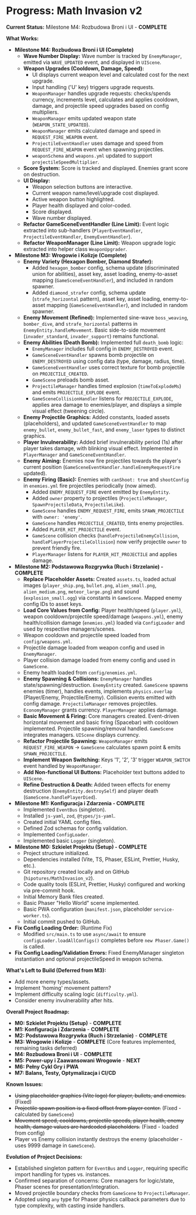 # Progress: Math Invasion v2

**Current Status:** Milestone M4: Rozbudowa Broni i UI - **COMPLETE**

**What Works:**
*   **Milestone M4: Rozbudowa Broni i UI (Complete)**
    *   **Wave Number Display:** Wave number is tracked by `EnemyManager`, emitted via `WAVE_UPDATED` event, and displayed in `UIScene`.
    *   **Weapon Upgrades (Cooldown, Damage, Speed):**
        *   UI displays current weapon level and calculated cost for the next upgrade.
        *   Input handling ('U' key) triggers upgrade requests.
        *   `WeaponManager` handles upgrade requests: checks/spends currency, increments level, calculates and applies cooldown, damage, and projectile speed upgrades based on config multipliers.
        *   `WeaponManager` emits updated weapon state (`WEAPON_STATE_UPDATED`).
        *   `WeaponManager` emits calculated damage and speed in `REQUEST_FIRE_WEAPON` event.
        *   `ProjectileEventHandler` uses damage and speed from `REQUEST_FIRE_WEAPON` event when spawning projectiles.
        *   `weaponSchema` and `weapons.yml` updated to support `projectileSpeedMultiplier`.
    *   **Score System:** Score is tracked and displayed. Enemies grant score on destruction.
    *   **UI Display:**
        *   Weapon selection buttons are interactive.
        *   Current weapon name/level/upgrade cost displayed.
        *   Active weapon button highlighted.
        *   Player health displayed and color-coded.
        *   Score displayed.
        *   Wave number displayed.
    *   **Refactor GameSceneEventHandler (Line Limit):** Event logic extracted into sub-handlers (`PlayerEventHandler`, `ProjectileEventHandler`, `EnemyEventHandler`).
    *   **Refactor WeaponManager (Line Limit):** Weapon upgrade logic extracted into helper class `WeaponUpgrader`.
*   **Milestone M3: Wrogowie i Kolizje (Complete)**
    *   **Enemy Variety (Hexagon Bomber, Diamond Strafer):**
        *   Added `hexagon_bomber` config, schema update (discriminated union for abilities), asset key, asset loading, enemy-to-asset mapping (`GameSceneEventHandler`), and included in random spawner.
        *   Added `diamond_strafer` config, schema update (`strafe_horizontal` pattern), asset key, asset loading, enemy-to-asset mapping (`GameSceneEventHandler`), and included in random spawner.
    *   **Enemy Movement (Refined):** Implemented sine-wave `boss_weaving`, `bomber_dive`, and `strafe_horizontal` patterns in `EnemyEntity.handleMovement`. Basic side-to-side movement (`invader_standard`, `invader_support`) remains functional.
    *   **Enemy Abilities (Death Bomb):** Implemented full `death_bomb` logic:
        *   `EnemyManager` includes full config in `ENEMY_DESTROYED` event.
        *   `GameSceneEventHandler` spawns bomb projectile on `ENEMY_DESTROYED` using config data (type, damage, radius, time).
        *   `GameSceneEventHandler` uses correct texture for bomb projectile on `PROJECTILE_CREATED`.
        *   `GameScene` preloads bomb asset.
        *   `ProjectileManager` handles timed explosion (`timeToExplodeMs`) and emits `PROJECTILE_EXPLODE` event.
        *   `GameSceneCollisionHandler` listens for `PROJECTILE_EXPLODE`, applies area damage to enemies/player, and displays a simple visual effect (tweening circle).
    *   **Enemy Projectile Graphics:** Added constants, loaded assets (placeholders), and updated `GameSceneEventHandler` to map `enemy_bullet`, `enemy_bullet_fast`, and `enemy_laser` types to distinct graphics.
    *   **Player Invulnerability:** Added brief invulnerability period (1s) after player takes damage, with blinking visual effect. Implemented in `PlayerManager` and `GameSceneEventHandler`.
    *   **Enemy Aiming:** Enemies now fire projectiles towards the player's current position (`GameSceneEventHandler.handleEnemyRequestFire` updated).
    *   **Enemy Firing (Basic):** Enemies with `canShoot: true` and `shootConfig` in `enemies.yml` fire projectiles periodically (now aimed).
        *   Added `ENEMY_REQUEST_FIRE` event emitted by `EnemyEntity`.
        *   Added `owner` property to projectiles (`ProjectileManager`, `SpawnProjectileData`, `ProjectileLike`).
        *   `GameScene` handles `ENEMY_REQUEST_FIRE`, emits `SPAWN_PROJECTILE` with `owner: 'enemy'`.
        *   `GameScene` handles `PROJECTILE_CREATED`, tints enemy projectiles.
        *   Added `PLAYER_HIT_PROJECTILE` event.
        *   `GameScene` collision checks (`handleProjectileEnemyCollision`, `handlePlayerProjectileCollision`) now verify projectile `owner` to prevent friendly fire.
        *   `PlayerManager` listens for `PLAYER_HIT_PROJECTILE` and applies damage.
*   **Milestone M2: Podstawowa Rozgrywka (Ruch i Strzelanie) - COMPLETE**
    *   **Replace Placeholder Assets:** Created `assets.ts`, loaded actual images (`player_ship.png`, `bullet.png`, `alien_small.png`, `alien_medium.png`, `meteor_large.png`) and sound (`explosion_small.ogg`) via constants in `GameScene`. Mapped enemy config IDs to asset keys.
    *   **Load Core Values from Config:** Player health/speed (`player.yml`), weapon cooldown/projectile speed/damage (`weapons.yml`), enemy health/collision damage (`enemies.yml`) loaded via `ConfigLoader` and used by respective managers/scenes.
    *   Weapon cooldown and projectile speed loaded from `config/weapons.yml`.
    *   Projectile damage loaded from weapon config and used in `EnemyManager`.
    *   Player collision damage loaded from enemy config and used in `GameScene`.
    *   Enemy health loaded from `config/enemies.yml`.
    *   **Enemy Spawning & Collisions:** `EnemyManager` handles state/spawning/destruction. `EnemyEntity` created. `GameScene` spawns enemies (timer), handles events, implements `physics.overlap` (Player/Enemy, Projectile/Enemy). Collision events emitted with config damage. `ProjectileManager` removes projectiles. `EconomyManager` grants currency. `PlayerManager` applies damage.
    *   **Basic Movement & Firing:** Core managers created. Event-driven horizontal movement and basic firing (Spacebar) with cooldown implemented. Projectile spawning/removal handled. `GameScene` integrates managers. `UIScene` displays currency.
    *   **Refactor Projectile Spawning:** `WeaponManager` emits `REQUEST_FIRE_WEAPON` -> `GameScene` calculates spawn point & emits `SPAWN_PROJECTILE`.
    *   **Implement Weapon Switching:** Keys '1', '2', '3' trigger `WEAPON_SWITCH` event handled by `WeaponManager`.
    *   **Add Non-functional UI Buttons:** Placeholder text buttons added to `UIScene`.
    *   **Refine Destruction & Death:** Added tween effects for enemy destruction (`EnemyEntity.destroySelf`) and player death (`GameScene.handlePlayerDied`).
*   **Milestone M1: Konfiguracja i Zdarzenia - COMPLETE**
    *   Implemented `EventBus` (singleton).
    *   Installed `js-yaml`, `zod`, `@types/js-yaml`.
    *   Created initial YAML config files.
    *   Defined Zod schemas for config validation.
    *   Implemented `ConfigLoader`.
    *   Implemented basic `Logger` (singleton).
*   **Milestone M0: Szkielet Projektu (Setup) - COMPLETE**
    *   Project structure initialized.
    *   Dependencies installed (Vite, TS, Phaser, ESLint, Prettier, Husky, etc.).
    *   Git repository created locally and on GitHub (`hipotures/MathInvasion_v2`).
    *   Code quality tools (ESLint, Prettier, Husky) configured and working via pre-commit hook.
    *   Initial Memory Bank files created.
    *   Basic Phaser "Hello World" scene implemented.
    *   Basic PWA configuration (`manifest.json`, placeholder `service-worker.ts`).
    *   Initial commit pushed to GitHub.
*   **Fix Config Loading Order:** (Runtime Fix)
    *   Modified `src/main.ts` to use `async/await` to ensure `configLoader.loadAllConfigs()` completes before `new Phaser.Game()` is called.
*   **Fix Config Loading/Validation Errors:** Fixed EnemyManager singleton instantiation and optional projectileSpeed in weapon schema.

**What's Left to Build (Deferred from M3):**
*   Add more enemy types/assets.
*   Implement 'homing' movement pattern?
*   Implement difficulty scaling logic (`difficulty.yml`).
*   Consider enemy invulnerability after hits.

**Overall Project Roadmap:**
*   **M0: Szkielet Projektu (Setup)** - **COMPLETE**
*   **M1: Konfiguracja i Zdarzenia** - **COMPLETE**
*   **M2: Podstawowa Rozgrywka (Ruch i Strzelanie)** - **COMPLETE**
*   **M3: Wrogowie i Kolizje** - **COMPLETE** (Core features implemented, remaining tasks deferred)
*   **M4: Rozbudowa Broni i UI** - **COMPLETE**
*   **M5: Power-upy i Zaawansowani Wrogowie** - **NEXT**
*   **M6: Pełny Cykl Gry i PWA**
*   **M7: Balans, Testy, Optymalizacja i CI/CD**

**Known Issues:**
*   ~~Using placeholder graphics (Vite logo) for player, bullets, and enemies.~~ (Fixed)
*   ~~Projectile spawn position is a fixed offset from player center.~~ (Fixed - calculated by `GameScene`)
*   ~~Movement speed, cooldowns, projectile speeds, player health, enemy health, damage values are hardcoded placeholders.~~ (Fixed - loaded from config)
*   Player vs Enemy collision instantly destroys the enemy (placeholder - uses 9999 damage in `GameScene`).

**Evolution of Project Decisions:**
*   Established singleton pattern for `EventBus` and `Logger`, requiring specific import handling for types vs. instances.
*   Confirmed separation of concerns: Core managers for logic/state, Phaser scenes for presentation/integration.
*   Moved projectile boundary checks from `GameScene` to `ProjectileManager`.
*   Adopted using `any` type for Phaser physics callback parameters due to type complexity, with casting inside handlers.
